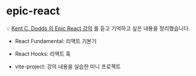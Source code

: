 # epic-react

💡 [Kent C. Dodds 의 Epic React 강의](https://epicreact.dev/learn) 를 듣고 기억하고 싶은 내용을 정리했습니다.

- React Fundamental: 리액트 기본기
- React Hooks: 리액트 훅

- vite-project: 강의 내용을 실습한 미니 프로젝트
